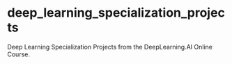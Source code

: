 # deep_learning_specialization_projects
Deep Learning Specialization Projects from the DeepLearning.AI Online Course.
